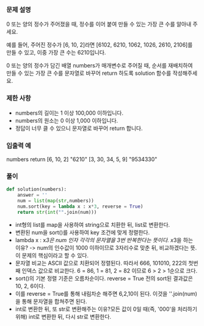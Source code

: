 ### **문제 설명**

0 또는 양의 정수가 주어졌을 때, 정수를 이어 붙여 만들 수 있는 가장 큰 수를 알아내 주세요.

예를 들어, 주어진 정수가 [6, 10, 2]라면 [6102, 6210, 1062, 1026, 2610, 2106]를 만들 수 있고, 이중 가장 큰 수는 6210입니다.

0 또는 양의 정수가 담긴 배열 numbers가 매개변수로 주어질 때, 순서를 재배치하여 만들 수 있는 가장 큰 수를 문자열로 바꾸어 return 하도록 solution 함수를 작성해주세요.

### 제한 사항

- numbers의 길이는 1 이상 100,000 이하입니다.
- numbers의 원소는 0 이상 1,000 이하입니다.
- 정답이 너무 클 수 있으니 문자열로 바꾸어 return 합니다.

### 입출력 예 

numbers	return
[6, 10, 2]	"6210"
[3, 30, 34, 5, 9]	"9534330"
### 풀이
```python
def solution(numbers):
    answer = ''
    num = list(map(str,numbers))
    num.sort(key = lambda x : x*3, reverse = True)
    return str(int("".join(num)))

```
- int형의 list를 map을 사용하여 string으로 치환한 뒤, list로 변환한다.
- 변환된 num을 sort()를 사용하여 key 조건에 맞게 정렬한다.
- lambda x : x*3은 num 인자 각각의 문자열을 3번 반복한다는 뜻이다. x*3을 하는 이유? -> num의 인수값이 1000 이하이므로 3자리수로 맞춘 뒤, 비교하겠다는 뜻.이 문제의 핵심이라고 할 수 있다.
- 문자열 비교는 ASCII 값으로 치환되어 정렬된다. 따라서 666, 101010, 222의 첫번째 인덱스 값으로 비교한다. 6 = 86, 1 = 81, 2 = 82 이므로 6 > 2 > 1순으로 크다.
- sort()의 기본 정렬 기준은 오름차순이다. reverse = True 전의 sort된 결과값은 10, 2, 6이다.
- 이를 reverse = True를 통해 내림차순 해주면 6,2,10이 된다. 이것을 ''.join(num)을 통해 문자열을 합쳐주면 된다.
- int로 변환한 뒤, 또 str로 변환해주는 이유?모든 값이 0일 때(즉, '000'을 처리하기 위해) int로 변환한 뒤, 다시 str로 변환한다.